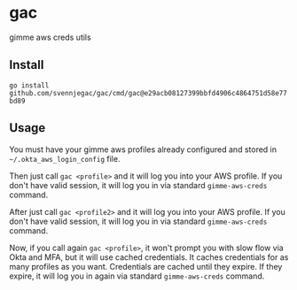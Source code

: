 # gac
gimme aws creds utils

## Install
`go install github.com/svennjegac/gac/cmd/gac@e29acb08127399bbfd4906c4864751d58e77bd89`

## Usage
You must have your gimme aws profiles already configured and stored in `~/.okta_aws_login_config` file.

Then just call `gac <profile>` and it will log you into your AWS profile.
If you don't have valid session, it will log you in via standard `gimme-aws-creds` command.

After just call `gac <profile2>` and it will log you into your AWS profile.
If you don't have valid session, it will log you in via standard `gimme-aws-creds` command.

Now, if you call again `gac <profile>`, it won't prompt you with slow flow via Okta and MFA, but it will use cached credentials.
It caches credentials for as many profiles as you want.
Credentials are cached until they expire. If they expire, it will log you in again via standard `gimme-aws-creds` command.
